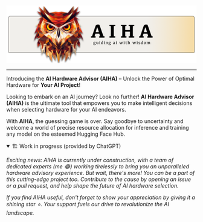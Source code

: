 <div align="center">
  <img src="https://github.com/chainyo/aiha/blob/main/assets/aiha-banner.png?raw=true" />
</div>

---

Introducing the **AI Hardware Advisor (AIHA)** – Unlock the Power of Optimal Hardware for **Your AI Project**!

Looking to embark on an AI journey? Look no further! **AI Hardware Advisor (AIHA)** is the ultimate tool that empowers 
you to make intelligent decisions when selecting hardware for your AI endeavors.

With **AIHA**, the guessing game is over. Say goodbye to uncertainty and welcome a world of precise resource allocation 
for inference and training any model on the esteemed Hugging Face Hub.

<details open>
<summary>🏗️ Work in progress (provided by ChatGPT)</summary>

*Exciting news: AIHA is currently under construction, with a team of dedicated experts (me 😂) working tirelessly to bring you an unparalleled hardware advisory experience. But wait, there's more! You can be a part of this cutting-edge project too. Contribute to the cause by opening an issue or a pull request, and help shape the future of AI hardware selection.*

*If you find AIHA useful, don't forget to show your appreciation by giving it a shining star ⭐️. Your support fuels our drive to revolutionize the AI landscape.*

</details>
